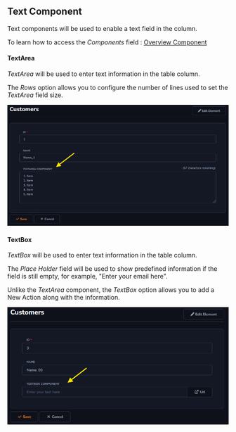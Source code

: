 ## Text Component

Text components will be used to enable a text field in the column.

To learn how to access the *Components* field : [Overview Component ](../../components/data_dictionary/overview_component.md)

#### TextArea

*TextArea* will be used to enter text information in the table column.

The *Rows* option allows you to configure the number of lines used to set the *TextArea* field size.

![](../../../media/component_text_example_1.png)

#### TextBox

*TextBox* will be used to enter text information in the table column.

The *Place Holder* field will be used to show predefined information if the field is still empty, for example, "Enter your email here".

Unlike the *TextArea* component, the *TextBox* option allows you to add a New Action along with the information.

![](../../../media/component_text_example_2.png)